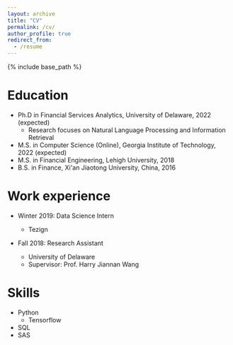 ```yaml
---
layout: archive
title: "CV"
permalink: /cv/
author_profile: true
redirect_from:
  - /resume
---
```


{% include base_path %}

Education
======
* Ph.D in Financial Services Analytics, University of Delaware, 2022 (expected)
  * Research focuses on Natural Language Processing and Information Retrieval
* M.S. in Computer Science (Online), Georgia Institute of Technology, 2022 (expected)
* M.S. in Financial Engineering, Lehigh University, 2018
* B.S. in Finance, Xi'an Jiaotong University, China, 2016

Work experience
======
* Winter 2019: Data Science Intern
  * Tezign

* Fall 2018: Research Assistant
  * University of Delaware
  * Supervisor: Prof. Harry Jiannan Wang
  
Skills
======
* Python
  * Tensorflow
* SQL
* SAS

